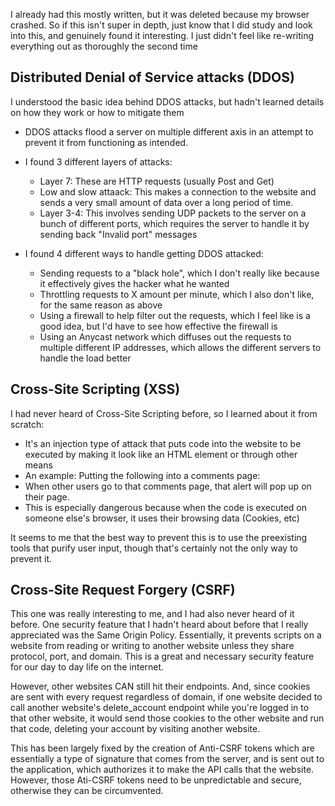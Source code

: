 I already had this mostly written, but it was deleted because my browser crashed.  So if this isn't super in depth, just know that I did study and look into this, and genuinely found it interesting.  I just didn't feel like re-writing everything out as thoroughly the second time

## Distributed Denial of Service attacks (DDOS)
I understood the basic idea behind DDOS attacks, but hadn't learned details on how they work or how to mitigate them
- DDOS attacks flood a server on multiple different axis in an attempt to prevent it from functioning as intended.
- I found 3 different layers of attacks:
  - Layer 7:  These are HTTP requests (usually Post and Get)
  - Low and slow attaack:  This makes a connection to the website and sends a very small amount of data over a long period of time.
  - Layer 3-4:  This involves sending UDP packets to the server on a bunch of different ports, which requires the server to handle it by sending back "Invalid port" messages

- I found 4 different ways to handle getting DDOS attacked:
  - Sending requests to a "black hole", which I don't really like because it effectively gives the hacker what he wanted
  - Throttling requests to X amount per minute, which I also don't like, for the same reason as above
  - Using a firewall to help filter out the requests, which I feel like is a good idea, but I'd have to see how effective the firewall is
  - Using an Anycast network which diffuses out the requests to multiple different IP addresses, which allows the different servers to handle the load better

## Cross-Site Scripting (XSS)
I had never heard of Cross-Site Scripting before, so I learned about it from scratch:
- It's an injection type of attack that puts code into the website to be executed by making it look like an HTML element or through other means
- An example:  Putting the following into a comments page: <script>alert('XSS')</script>
- When other users go to that comments page, that alert will pop up on their page.
- This is especially dangerous because when the code is executed on someone else's browser, it uses their browsing data (Cookies, etc)

It seems to me that the best way to prevent this is to use the preexisting tools that purify user input, though that's certainly not the only way to prevent it.

## Cross-Site Request Forgery (CSRF)

This one was really interesting to me, and I had also never heard of it before.  One security feature that I hadn't heard about before that I really appreciated was the Same Origin Policy.  Essentially, it prevents scripts on a website from reading or writing to another website unless they share protocol, port, and domain.  This is a great and necessary security feature for our day to day life on the internet.

However, other websites CAN still hit their endpoints.  And, since cookies are sent with every request regardless of domain, if one website decided to call another website's delete_account endpoint while you're logged in to that other website, it would send those cookies to the other website and run that code, deleting your account by visiting another website.  

This has been largely fixed by the creation of Anti-CSRF tokens which are essentially a type of signature that comes from the server, and is sent out to the application, which authorizes it to make the API calls that the website.  However, those Ati-CSRF tokens need to be unpredictable and secure, otherwise they can be circumvented.
